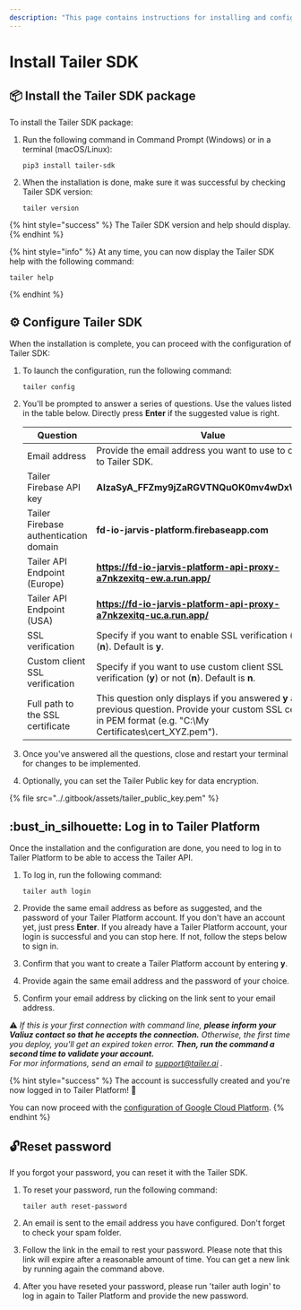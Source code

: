 ```yaml
---
description: "This page contains instructions for installing and configuring Tailer\_SDK, and logging in to Tailer\_Platform."
---
```


# Install Tailer SDK

## :package: Install the Tailer SDK package

To install the Tailer SDK package:

1.  Run the following command in Command Prompt (Windows) or in a terminal (macOS/Linux):

    ```
    pip3 install tailer-sdk
    ```
2.  When the installation is done, make sure it was successful by checking Tailer SDK version:

    ```
    tailer version
    ```

{% hint style="success" %}
The Tailer SDK version and help should display.
{% endhint %}

{% hint style="info" %}
At any time, you can now display the Tailer SDK help with the following command:

```
tailer help
```
{% endhint %}

## :gear: Configure Tailer SDK

When the installation is complete, you can proceed with the configuration of Tailer SDK:

1.  To launch the configuration, run the following command:

    ```
    tailer config
    ```
2.  You'll be prompted to answer a series of questions. Use the values listed in the table below. Directly press **Enter** if the suggested value is right.

    | Question                              | Value                                                                                                                                                                    |
    | ------------------------------------- | ------------------------------------------------------------------------------------------------------------------------------------------------------------------------ |
    | Email address                         | Provide the email address you want to use to connect to Tailer SDK.                                                                                                      |
    | Tailer Firebase API key               | **AIzaSyA\_FFZmy9jZaRGVTNQuOK0mv4wDxWOKScQ**                                                                                                                             |
    | Tailer Firebase authentication domain | **fd-io-jarvis-platform.firebaseapp.com**                                                                                                                                |
    | Tailer API Endpoint (Europe)          | **https://fd-io-jarvis-platform-api-proxy-a7nkzexitq-ew.a.run.app/**                                                                                                     |
    | Tailer API Endpoint (USA)             | **https://fd-io-jarvis-platform-api-proxy-a7nkzexitq-uc.a.run.app/**                                                                                                     |
    | SSL verification                      | Specify if you want to enable SSL verification (**y**) or not (**n**). Default is **y**.                                                                                 |
    | Custom client SSL verification        | Specify if you want to use custom client SSL verification (**y**) or not (**n**). Default is **n**.                                                                      |
    | Full path to the SSL certificate      | This question only displays if you answered **y** at the previous question. Provide your custom SSL certificate in PEM format (e.g. "C:\My Certificates\cert\_XYZ.pem"). |
3. Once you've answered all the questions, close and restart your terminal for changes to be implemented.
4. Optionally, you can set the Tailer Public key for data encryption.

{% file src="../.gitbook/assets/tailer_public_key.pem" %}

## :bust\_in\_silhouette: Log in to Tailer Platform

Once the installation and the configuration are done, you need to log in to Tailer Platform to be able to access the Tailer API.

1.  To log in, run the following command:

    ```
    tailer auth login
    ```
2. Provide the same email address as before as suggested, and the password of your Tailer Platform account. If you don't have an account yet, just press **Enter**. If you already have a Tailer Platform account, your login is successful and you can stop here. If not, follow the steps below to sign in.
3. Confirm that you want to create a Tailer Platform account by entering **y**.
4. Provide again the same email address and the password of your choice.
5. Confirm your email address by clicking on the link sent to your email address.

:warning: _If this is your first connection with command line, **please inform your Valiuz contact so that he accepts the connection.** Otherwise, the first time you deploy, you'll get an expired token error. **Then, run the command a second time to validate your account.**_\
_For mor informations, send an email to support@tailer.ai ._

{% hint style="success" %}
The account is successfully created and you're now logged in to Tailer Platform! :tada:

You can now proceed with the [configuration of Google Cloud Platform](set-up-google-cloud-platform.md).
{% endhint %}

## :unlock:Reset password

If you forgot your password, you can reset it with the Tailer SDK.

1.  To reset your password, run the following command:

    ```
    tailer auth reset-password
    ```
2. An email is sent to the email address you have configured. Don't forget to check your spam folder.
3. Follow the link in the email to rest your password. Please note that this link will expire after a reasonable amount of time. You can get a new link by running again the command above.
4. After you have reseted your password, please run 'tailer auth login' to log in again to Tailer Platform and provide the new password.
